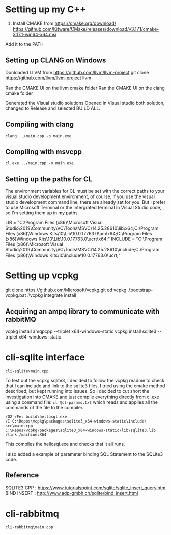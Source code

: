 # Setting up my C++ 

1) Install CMAKE from https://cmake.org/download/
https://github.com/Kitware/CMake/releases/download/v3.17.1/cmake-3.17.1-win64-x64.msi

Add it to the PATH

## Setting up CLANG on Windows

Donloaded LLVM from https://github.com/llvm/llvm-project
git clone https://github.com/llvm/llvm-project llvm

Ran the CMAKE UI on the llvm cmake folder
Ran the CMAKE UI on the clang cmake folder 

Generated the Visual studio solutions
Opened in Visual studio both solution, changed to Release and selected BUILD ALL.

## Compiling with clang
```
clang ../main.cpp -o main.exe
```

## Compiling with msvcpp 
```
cl.exe ../main.cpp -o main.exe
```

## Setting up the paths for CL 
The environment variables for CL must be set with the correct paths to your visual studio development environment, of course, if you use the visual studio development command line, there are already set for you. But I prefer to use Microsoft Terminal or the Intergrated terminal in Visual Studio code, so I'm setting them up in my paths. 

LIB = "C:\Program Files (x86)\Microsoft Visual Studio\2019\Community\VC\Tools\MSVC\14.25.28610\lib\x64;C:\Program Files (x86)\Windows Kits\10\Lib\10.0.17763.0\um\x64;C:\Program Files (x86)\Windows Kits\10\Lib\10.0.17763.0\ucrt\x64;" 
INCLUDE = "C:\Program Files (x86)\Microsoft Visual Studio\2019\Community\VC\Tools\MSVC\14.25.28610\include\;C:\Program Files (x86)\Windows Kits\10\Include\10.0.17763.0\ucrt;"

# Setting up vcpkg

git clone https://github.com/Microsoft/vcpkg.git
cd vcpkg
.\bootstrap-vcpkg.bat
.\vcpkg integrate install

## Acquiring an ampq library to communicate with rabbitMQ

vcpkg install amqpcpp --triplet x64-windows-static
vcpkg install sqlite3 --triplet x64-windows-static

# cli-sqlite interface 

```cli-sqlite\main.cpp```

To test out the vcpkg sqlite3, I decided to follow the vcpkg readme to check that I can include and link to the sqlite3 files. I tried using the cmake method described, but kept running into issues. So I decided to cut short the investigation into CMAKE and just compile everything directly from cl.exe using a command file: ```cl @cl-params.txt``` which reads and applies all the commands of the file to the compiler. 

```
/O2 /Fe: build\hellosql.exe
/I C:\Repos\vcpkg\packages\sqlite3_x64-windows-static\include\
src\main.cpp 
C:\Repos\vcpkg\packages\sqlite3_x64-windows-static\lib\sqlite3.lib
/link /machine:X64
```

This compiles the hellosql.exe and checks that it all runs. 

I also added a example of parameter binding SQL Statement to the SQLite3 code. 

## Reference
SQLITE3 CPP : https://www.tutorialspoint.com/sqlite/sqlite_insert_query.htm
BIND INSERT : http://www.adp-gmbh.ch/sqlite/bind_insert.html

# cli-rabbitmq

```cli-rabbitmq\main.cpp```

